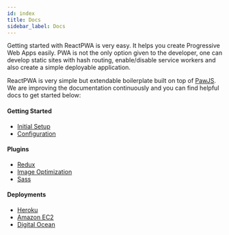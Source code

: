 ```yaml
---
id: index
title: Docs
sidebar_label: Docs
---
```


Getting started with ReactPWA is very easy. It helps you create Progressive Web Apps easily. 
PWA is not the only option given to the developer, one can develop static sites with hash routing, 
enable/disable service workers and also create a simple deployable application. 

ReactPWA is very simple but extendable boilerplate built on top of [PawJS](https://github.com/atyantik/pawjs). 
We are improving the documentation continuously and you can find helpful docs to get started below:

#### Getting Started
  - [Initial Setup](initial-setup.md)
  - [Configuration](configuration.md)
  
#### Plugins
  - [Redux](plugin-redux.md)
  - [Image Optimization](plugin-image-optimization.md)
  - [Sass](plugin-sass.md)

#### Deployments
  - [Heroku](deploying-to-heroku.md)
  - [Amazon EC2](deploying-to-amazon-ec2.md)
  - [Digital Ocean](deploying-to-digital-ocean.md)


<script async src="//pagead2.googlesyndication.com/pagead/js/adsbygoogle.js"></script>
<ins class="adsbygoogle"
     style="display:block"
     data-ad-client="ca-pub-7586505628408924"
     data-ad-slot="5652642939"
     data-ad-format="auto"></ins>
<script>
(adsbygoogle = window.adsbygoogle || []).push({});
</script>